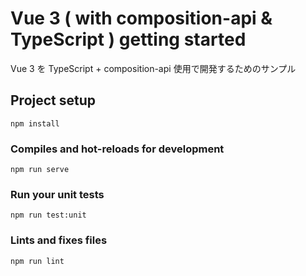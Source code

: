 # Vue 3 ( with composition-api & TypeScript ) getting started

Vue 3 を TypeScript + composition-api 使用で開発するためのサンプル

## Project setup

```shell
npm install
```

### Compiles and hot-reloads for development

```shell
npm run serve
```

### Run your unit tests

```shell
npm run test:unit
```

### Lints and fixes files

```shell
npm run lint
```
